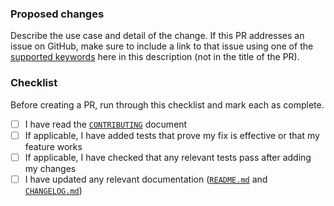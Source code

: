 ### Proposed changes

Describe the use case and detail of the change. If this PR addresses an issue on GitHub, make sure to include a link to that issue using one of the [supported keywords](https://docs.github.com/en/github/managing-your-work-on-github/linking-a-pull-request-to-an-issue) here in this description (not in the title of the PR).

### Checklist

Before creating a PR, run through this checklist and mark each as complete.

- [ ] I have read the [`CONTRIBUTING`](https://github.com/nginxinc/nginx-oss-functionary/blob/main/CONTRIBUTING.md) document
- [ ] If applicable, I have added tests that prove my fix is effective or that my feature works
- [ ] If applicable, I have checked that any relevant tests pass after adding my changes
- [ ] I have updated any relevant documentation ([`README.md`](https://github.com/nginxinc/nginx-oss-functionary/blob/main/README.md) and [`CHANGELOG.md`](https://github.com/nginxinc/nginx-oss-functionary/blob/main/CHANGELOG.md))
